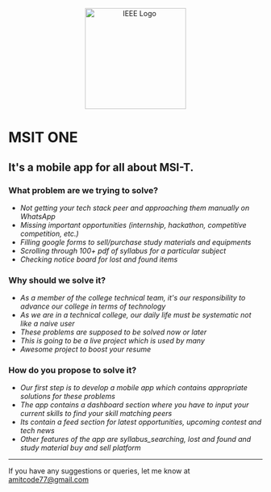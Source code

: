 <p align="center">
 <img src="https://lh3.googleusercontent.com/proxy/3UBUI8j-Fhq2E8-pkMpVlViQGpyqODou5HrrvL1NQRp7r12FAinsYz9--Aub5WzEGww8htzOINPTtRTl_AI-HSStwnhM8C337Dr9-DTB1ND1" width="200" height="200" alt="IEEE Logo"></a>
</p>

# MSIT ONE
It's a mobile app for all about MSI-T.
---

### What problem are we trying to solve?
* _Not getting your tech stack peer and approaching them manually on WhatsApp_
* _Missing important opportunities (internship, hackathon, competitive competition, etc.)_
* _Filling google forms to sell/purchase study materials and equipments_
* _Scrolling through 100+ pdf of syllabus for a particular subject_
* _Checking notice board for lost and found items_

### Why should we solve it?
* _As a member of the college technical team, it's our responsibility to advance our college in terms of technology_  
* _As we are in a technical college, our daily life must be systematic not like a naive user_
* _These problems are supposed to be solved now or later_
* _This is going to be a live project which is used by many_
* _Awesome project to boost your resume_

### How do you propose to solve it?
* _Our first step is to develop a mobile app which contains appropriate solutions for these problems_
* _The app contains a dashboard section where you have to input your current skills to find your skill matching peers_
* _Its contain a feed section for latest opportunities, upcoming contest and tech news_
* _Other features of the app are syllabus_searching, lost and found and study material buy and sell platform_


---

If you have any suggestions or queries, let me know at amitcode77@gmail.com

